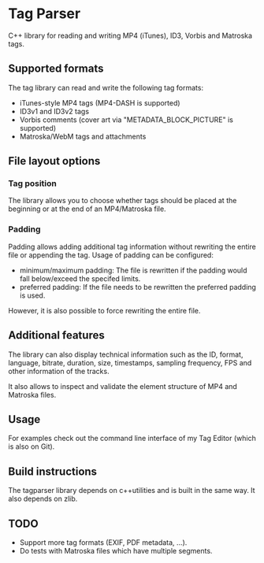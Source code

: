 # Tag Parser
C++ library for reading and writing MP4 (iTunes), ID3, Vorbis and Matroska tags.

## Supported formats
The tag library can read and write the following tag formats:
- iTunes-style MP4 tags (MP4-DASH is supported)
- ID3v1 and ID3v2 tags
- Vorbis comments (cover art via "METADATA_BLOCK_PICTURE" is supported)
- Matroska/WebM tags and attachments

## File layout options
### Tag position
The library allows you to choose whether tags should be placed at the beginning or at
the end of an MP4/Matroska file.

### Padding
Padding allows adding additional tag information without rewriting the entire file
or appending the tag. Usage of padding can be configured:
- minimum/maximum padding: The file is rewritten if the padding would fall below/exceed the specifed limits.
- preferred padding: If the file needs to be rewritten the preferred padding is used.

However, it is also possible to force rewriting the entire file.

## Additional features
The library can also display technical information such as the ID, format, language, bitrate,
duration, size, timestamps, sampling frequency, FPS and other information of the tracks.

It also allows to inspect and validate the element structure of MP4 and Matroska files.

## Usage
For examples check out the command line interface of my Tag Editor (which is also on Git).

## Build instructions
The tagparser library depends on c++utilities and is built in the same way.
It also depends on zlib.

## TODO
- Support more tag formats (EXIF, PDF metadata, ...).
- Do tests with Matroska files which have multiple segments.
